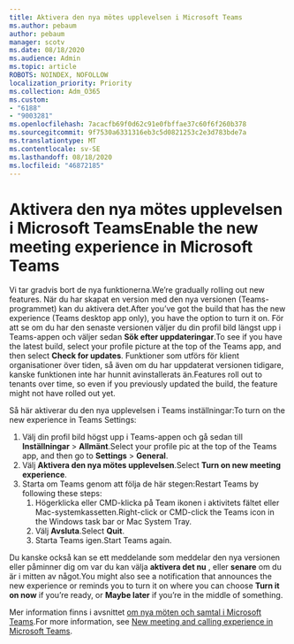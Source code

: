 ```yaml
---
title: Aktivera den nya mötes upplevelsen i Microsoft Teams
ms.author: pebaum
author: pebaum
manager: scotv
ms.date: 08/18/2020
ms.audience: Admin
ms.topic: article
ROBOTS: NOINDEX, NOFOLLOW
localization_priority: Priority
ms.collection: Adm_O365
ms.custom:
- "6188"
- "9003281"
ms.openlocfilehash: 7acacfb69f0d62c91e0fbffae37c60f6f260b378
ms.sourcegitcommit: 9f7530a6331316eb3c5d0821253c2e3d783bde7a
ms.translationtype: MT
ms.contentlocale: sv-SE
ms.lasthandoff: 08/18/2020
ms.locfileid: "46872185"
---
```

# <a name="enable-the-new-meeting-experience-in-microsoft-teams"></a><span data-ttu-id="b6c92-102">Aktivera den nya mötes upplevelsen i Microsoft Teams</span><span class="sxs-lookup"><span data-stu-id="b6c92-102">Enable the new meeting experience in Microsoft Teams</span></span>

<span data-ttu-id="b6c92-103">Vi tar gradvis bort de nya funktionerna.</span><span class="sxs-lookup"><span data-stu-id="b6c92-103">We’re gradually rolling out new features.</span></span> <span data-ttu-id="b6c92-104">När du har skapat en version med den nya versionen (Teams-programmet) kan du aktivera det.</span><span class="sxs-lookup"><span data-stu-id="b6c92-104">After you’ve got the build that has the new experience (Teams desktop app only), you have the option to turn it on.</span></span> <span data-ttu-id="b6c92-105">För att se om du har den senaste versionen väljer du din profil bild längst upp i Teams-appen och väljer sedan  **Sök efter uppdateringar**.</span><span class="sxs-lookup"><span data-stu-id="b6c92-105">To see if you have the latest build, select your profile picture at the top of the Teams app, and then select  **Check for updates**.</span></span> <span data-ttu-id="b6c92-106">Funktioner som utförs för klient organisationer över tiden, så även om du har uppdaterat versionen tidigare, kanske funktionen inte har hunnit avinstallerats än.</span><span class="sxs-lookup"><span data-stu-id="b6c92-106">Features roll out to tenants over time, so even if you previously updated the build, the feature might not have rolled out yet.</span></span>  

<span data-ttu-id="b6c92-107">Så här aktiverar du den nya upplevelsen i Teams inställningar:</span><span class="sxs-lookup"><span data-stu-id="b6c92-107">To turn on the new experience in Teams Settings:</span></span>

1. <span data-ttu-id="b6c92-108">Välj din profil bild högst upp i Teams-appen och gå sedan till **Inställningar**  >   **Allmänt**.</span><span class="sxs-lookup"><span data-stu-id="b6c92-108">Select your profile pic at the top of the Teams app, and then go to **Settings** >  **General**.</span></span> 
2. <span data-ttu-id="b6c92-109">Välj **Aktivera den nya mötes upplevelsen**.</span><span class="sxs-lookup"><span data-stu-id="b6c92-109">Select **Turn on new meeting experience**.</span></span>
3. <span data-ttu-id="b6c92-110">Starta om Teams genom att följa de här stegen:</span><span class="sxs-lookup"><span data-stu-id="b6c92-110">Restart Teams by following these steps:</span></span>
    1. <span data-ttu-id="b6c92-111">Högerklicka eller CMD-klicka på Team ikonen i aktivitets fältet eller Mac-systemkassetten.</span><span class="sxs-lookup"><span data-stu-id="b6c92-111">Right-click or CMD-click the Teams icon in the Windows task bar or Mac System Tray.</span></span>
    2. <span data-ttu-id="b6c92-112">Välj **Avsluta**.</span><span class="sxs-lookup"><span data-stu-id="b6c92-112">Select **Quit**.</span></span>
    3. <span data-ttu-id="b6c92-113">Starta Teams igen.</span><span class="sxs-lookup"><span data-stu-id="b6c92-113">Start Teams again.</span></span>

<span data-ttu-id="b6c92-114">Du kanske också kan se ett meddelande som meddelar den nya versionen eller påminner dig om var du kan välja  **aktivera det nu**  , eller  **senare** om du är i mitten av något.</span><span class="sxs-lookup"><span data-stu-id="b6c92-114">You might also see a notification that announces the new experience or reminds you to turn it on where you can choose  **Turn it on now**  if you’re ready, or  **Maybe later** if you’re in the middle of something.</span></span>  

<span data-ttu-id="b6c92-115">Mer information finns i avsnittet [om nya möten och samtal i Microsoft Teams](https://techcommunity.microsoft.com/t5/microsoft-teams-blog/new-meeting-and-calling-experience-in-microsoft-teams/ba-p/1537581).</span><span class="sxs-lookup"><span data-stu-id="b6c92-115">For more information, see [New meeting and calling experience in Microsoft Teams](https://techcommunity.microsoft.com/t5/microsoft-teams-blog/new-meeting-and-calling-experience-in-microsoft-teams/ba-p/1537581).</span></span>
